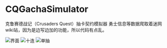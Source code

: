 # CQGachaSimulator
克鲁赛德战记（Crusaders Quest）抽卡契约模拟器
勇士信息等数据爬取着迷网wiki站，因为是边写边加的功能，所以代码有点乱。

![界面](https://github.com/idiotbaka/CQGachaSimulator/raw/master/intro_pic/pic1.png)
![十连](https://github.com/idiotbaka/CQGachaSimulator/raw/master/intro_pic/pic1.png)
![单抽](https://github.com/idiotbaka/CQGachaSimulator/raw/master/intro_pic/pic1.png)